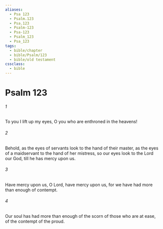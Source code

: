 ```yaml
---
aliases:
  - Psa 123
  - Psalm.123
  - Psa.123
  - Psalm-123
  - Psa-123
  - Psalm_123
  - Psa_123
tags:
  - bible/chapter
  - bible/Psalm/123
  - bible/old testament
cssclass:
  - bible
---
```


# Psalm 123

###### 1
To you I lift up my eyes, O you who are enthroned in the heavens!
###### 2
Behold, as the eyes of servants look to the hand of their master, as the eyes of a maidservant to the hand of her mistress, so our eyes look to the Lord our God, till he has mercy upon us.
###### 3
Have mercy upon us, O Lord, have mercy upon us, for we have had more than enough of contempt.
###### 4
Our soul has had more than enough of the scorn of those who are at ease, of the contempt of the proud.


